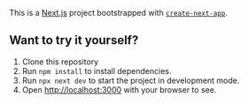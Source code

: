 This is a [Next.js](https://nextjs.org/) project bootstrapped with [`create-next-app`](https://github.com/vercel/next.js/tree/canary/packages/create-next-app).

## Want to try it yourself?

1. Clone this repository
2. Run `npm install` to install dependencies.
4. Run `npx next dev` to start the project in development mode.
5. Open [http://localhost:3000](http://localhost:3000) with your browser to see.


